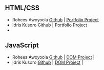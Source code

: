 ## HTML/CSS
* Rohees Awoyoola [Github](https://github.com/Rohees17) | [Portfolio Project](https://rohees17.github.io)
* Idris Kusoro [Github](https://github.com/Harlow07) | [Portfolio Project](https://harlow07.github.io/)
* 

## JavaScript
* Rohees Awoyoola [Github](https://github.com/Rohees17) | [DOM Project](https://rohees17.github.io/image-slider/) |
* Idris Kusoro [Github](https://github.com/Harlow07) | [DOM Project](https://harlow07.github.io/Image-Slider/) |
